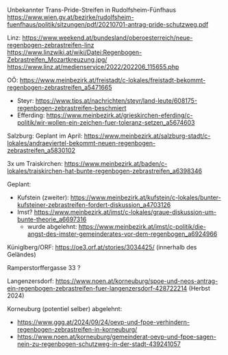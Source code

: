 Unbekannter Trans-Pride-Streifen in Rudolfsheim-Fünfhaus
https://www.wien.gv.at/bezirke/rudolfsheim-fuenfhaus/politik/sitzungen/pdf/20210701-antrag-pride-schutzweg.pdf

Linz:
https://www.weekend.at/bundesland/oberoesterreich/neue-regenbogen-zebrastreifen-linz
https://www.linzwiki.at/wiki/Datei:Regenbogen-Zebrastreifen_Mozartkreuzung.jpg/
https://www.linz.at/medienservice/2022/202206_115655.php

OÖ:
https://www.meinbezirk.at/freistadt/c-lokales/freistadt-bekommt-regenbogen-zebrastreifen_a5471665
- Steyr: https://www.tips.at/nachrichten/steyr/land-leute/608175-regenbogen-zebrastreifen-beschmiert
- Efferding: https://www.meinbezirk.at/grieskirchen-eferding/c-politik/wir-wollen-ein-zeichen-fuer-toleranz-setzen_a5674603

Salzburg:
Geplant im April: https://www.meinbezirk.at/salzburg-stadt/c-lokales/andraeviertel-bekommt-neuen-regenbogen-zebrastreifen_a5830102

3x um Traiskirchen: https://www.meinbezirk.at/baden/c-lokales/traiskirchen-hat-bunte-regenbogen-zebrastreifen_a6398346


Geplant:
- Kufstein (zweiter): https://www.meinbezirk.at/kufstein/c-lokales/bunter-kufsteiner-zebrastreifen-fordert-diskussion_a4703126
- Imst? https://www.meinbezirk.at/imst/c-lokales/graue-diskussion-um-bunte-theorie_a6697316
  - wurde abgelehnt: https://www.meinbezirk.at/imst/c-politik/die-angst-des-imster-gemeinderates-vor-dem-regenbogen_a6924966


Küniglberg/ORF: https://oe3.orf.at/stories/3034425/ (innerhalb des Geländes)

Ramperstorffergasse 33 ?

Langenzersdorf: https://www.noen.at/korneuburg/spoe-und-neos-antrag-ein-regenbogen-zebrastreifen-fuer-langenzersdorf-428722214 (Herbst 2024)

Korneuburg (potentiel selber) abgelehnt:
- https://www.ggg.at/2024/09/24/oevp-und-fpoe-verhindern-regenbogen-zebrastreifen-in-korneuburg/
- https://www.noen.at/korneuburg/gemeinderat-oevp-und-fpoe-sagen-nein-zu-regenbogen-schutzweg-in-der-stadt-439241057
